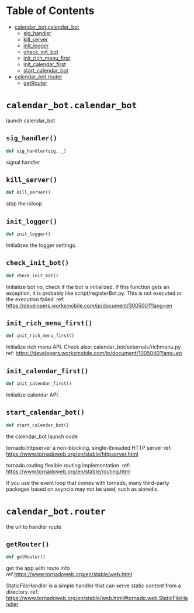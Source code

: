 # Table of Contents

  * [calendar\_bot.calendar\_bot](#calendar_bot.calendar_bot)
    * [sig\_handler](#calendar_bot.calendar_bot.sig_handler)
    * [kill\_server](#calendar_bot.calendar_bot.kill_server)
    * [init\_logger](#calendar_bot.calendar_bot.init_logger)
    * [check\_init\_bot](#calendar_bot.calendar_bot.check_init_bot)
    * [init\_rich\_menu\_first](#calendar_bot.calendar_bot.init_rich_menu_first)
    * [init\_calendar\_first](#calendar_bot.calendar_bot.init_calendar_first)
    * [start\_calendar\_bot](#calendar_bot.calendar_bot.start_calendar_bot)
  * [calendar\_bot.router](#calendar_bot.router)
    * [getRouter](#calendar_bot.router.getRouter)

# `calendar_bot.calendar_bot`

launch calendar_bot

## `sig_handler()`

```python
def sig_handler(sig, _)
```

signal handler

## `kill_server()`

```python
def kill_server()
```

stop the ioloop

## `init_logger()`

```python
def init_logger()
```

Initializes the logger settings.

## `check_init_bot()`

```python
def check_init_bot()
```

Initialize bot no, check if the bot is initialized.
If this function gets an exception, it is probably like script/registerBot.py.
This is not executed or the execution failed.
ref: https://developers.worksmobile.com/jp/document/3005001?lang=en

## `init_rich_menu_first()`

```python
def init_rich_menu_first()
```

Initialize rich menu API. Check also: calendar_bot/externals/richmenu.py
ref: https://developers.worksmobile.com/jp/document/1005040?lang=en

## `init_calendar_first()`

```python
def init_calendar_first()
```

Initialize calendar API.

## `start_calendar_bot()`

```python
def start_calendar_bot()
```

the calendar_bot launch code

tornado.httpserver a non-blocking, single-threaded HTTP server
ref: https://www.tornadoweb.org/en/stable/httpserver.html

tornado.routing flexible routing implementation.
ref: https://www.tornadoweb.org/en/stable/routing.html

If you use the event loop that comes with tornado, many third-party
packages based on asyncio may not be used, such as aioredis.

# `calendar_bot.router`

the url to handler route

## `getRouter()`

```python
def getRouter()
```

get the app with route info
ref:https://www.tornadoweb.org/en/stable/web.html

StaticFileHandler is a simple handler that can serve static content
from a directory.
ref: https://www.tornadoweb.org/en/stable/web.html#tornado.web.StaticFileHandler

